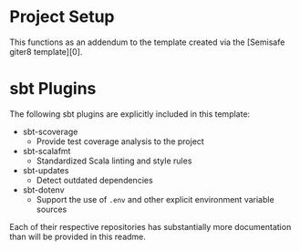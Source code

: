 Project Setup
=============

This functions as an addendum to the template created via the [Semisafe giter8
template][0].

# sbt Plugins

The following sbt plugins are explicitly included in this template:

* sbt-scoverage
  * Provide test coverage analysis to the project
* sbt-scalafmt
  * Standardized Scala linting and style rules
* sbt-updates
  * Detect outdated dependencies
* sbt-dotenv
  * Support the use of `.env` and other explicit environment variable sources

Each of their respective repositories has substantially more documentation than
will be provided in this readme.

[1]: https://github.com/cameronhotchkies/semisafe-play.g8
